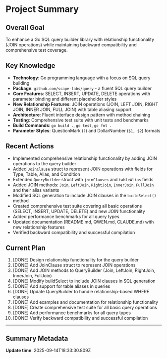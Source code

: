 # Project Summary

## Overall Goal
To enhance a Go SQL query builder library with relationship functionality (JOIN operations) while maintaining backward compatibility and comprehensive test coverage.

## Key Knowledge
- **Technology**: Go programming language with a focus on SQL query building
- **Package**: `github.com/scape-labs/query` - a fluent SQL query builder
- **Core Features**: SELECT, INSERT, UPDATE, DELETE operations with parameter binding and different placeholder styles
- **New Relationship Features**: JOIN operations (JOIN, LEFT JOIN, RIGHT JOIN, INNER JOIN, FULL JOIN) with table aliasing support
- **Architecture**: Fluent interface design pattern with method chaining
- **Testing**: Comprehensive test suite with unit tests and benchmarks
- **Build Commands**: `go build .`, `go test`, `go fmt .`
- **Parameter Styles**: QuestionMark (`?`) and DollarNumber (`$1, $2`) formats

## Recent Actions
- Implemented comprehensive relationship functionality by adding JOIN operations to the query builder
- Added `JoinClause` struct to represent JOIN operations with fields for Type, Table, Alias, and Condition
- Extended `QueryBuilder` struct with `joinClauses` and `tableAlias` fields
- Added JOIN methods: `Join`, `LeftJoin`, `RightJoin`, `InnerJoin`, `FullJoin` and their alias variants
- Modified SQL generation to include JOIN clauses in the `buildSelect()` method
- Created comprehensive test suite covering all basic operations (SELECT, INSERT, UPDATE, DELETE) and new JOIN functionality
- Added performance benchmarks for all query types
- Updated documentation (README.md, QWEN.md, CLAUDE.md) with new relationship features
- Verified backward compatibility and successful compilation

## Current Plan
1. [DONE] Design relationship functionality for the query builder
2. [DONE] Add JoinClause struct to represent JOIN operations
3. [DONE] Add JOIN methods to QueryBuilder (Join, LeftJoin, RightJoin, InnerJoin, FullJoin)
4. [DONE] Modify buildSelect to include JOIN clauses in SQL generation
5. [DONE] Add support for table aliases in queries
6. [DONE] Update QueryBuilder to handle relationship-based WHERE clauses
7. [DONE] Add examples and documentation for relationship functionality
8. [DONE] Create comprehensive test suite for all basic query operations
9. [DONE] Add performance benchmarks for all query types
10. [DONE] Verify backward compatibility and successful compilation

---

## Summary Metadata
**Update time**: 2025-09-14T18:33:30.809Z 

